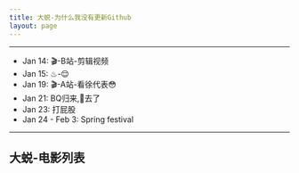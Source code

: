 ```yaml
---
title: 大蜕-为什么我没有更新Github
layout: page
---
```

<hr>
<div id="sddtc-ungithub-list">
    <ul>
        <li>Jan 14: 🎬-B站-剪辑视频</li>
        <li>Jan 15: ♨-😌</li>
        <li>Jan 19: 🎬-A站-看徐代表😳</li>
        <li>Jan 21: BQ归来,🍺去了</li>
        <li>Jan 23: 打屁股</li>
        <li>Jan 24 - Feb 3: Spring festival</li>
    </ul>
</div>

<hr>
<div id="doubanapi">
<h2>大蜕-电影列表</h2>
    <div id="dbfilm">
    <script type="text/javascript" src="http://www.douban.com/service/badge/98378399/?selection=favorite&amp;picsize=small&amp;hideself=on&amp;show=collection&amp;n=100&amp;hidelogo=on&amp;cat=movie&amp;columns=16"></script>
    </div>
</div>


